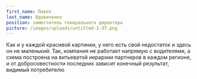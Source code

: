 ```yaml
---
first_name: Павел
last_name: Вдовиченко
position: заместитель генерального директора
picture: /images/uploads/untitled-1-37.png
---
```

Как и у каждой красивой картинки, у него есть свой недостаток и здесь он не маленький. Так, компания не работает напрямую с водителями, а схема построена на витьеватой иерархии партнеров в каждом регионе, и от добросовестности последних зависит конечный результат, видимый потребителю